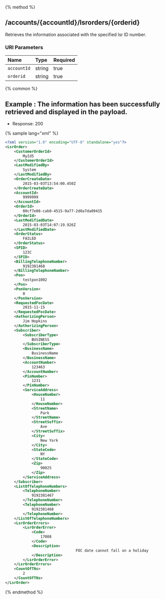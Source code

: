 {% method %}
## /accounts/{accountId}/lsrorders/{orderid}

Retrieves the information associated with the specified lsr ID number.


### URI Parameters
| Name | Type | Required |
|:-----|:-----|:---------|
| `accountId` | string | true |
| `orderid` | string | true |






{% common %}


## Example : The information has been successfully retrieved and displayed in the payload.

* Response: 200

{% sample lang="xml" %}

```xml
<?xml version="1.0" encoding="UTF-8" standalone="yes"?>
<LsrOrder>
    <CustomerOrderId>
        MyId5
    </CustomerOrderId>
    <LastModifiedBy>
        System
    </LastModifiedBy>
    <OrderCreateDate>
        2015-03-03T13:54:00.450Z
    </OrderCreateDate>
    <AccountId>
        9999999
    </AccountId>
    <OrderId>
        00cf7e08-cab0-4515-9a77-2d0a7da09415
    </OrderId>
    <LastModifiedDate>
        2015-03-03T14:07:19.926Z
    </LastModifiedDate>
    <OrderStatus>
        FAILED
    </OrderStatus>
    <SPID>
        123C
    </SPID>
    <BillingTelephoneNumber>
        9192381468
    </BillingTelephoneNumber>
    <Pon>
        testpon1002
    </Pon>
    <PonVersion>
        0
    </PonVersion>
    <RequestedFocDate>
        2015-11-15
    </RequestedFocDate>
    <AuthorizingPerson>
        Jim Hopkins
    </AuthorizingPerson>
    <Subscriber>
        <SubscriberType>
            BUSINESS
        </SubscriberType>
        <BusinessName>
            BusinessName
        </BusinessName>
        <AccountNumber>
            123463
        </AccountNumber>
        <PinNumber>
            1231
        </PinNumber>
        <ServiceAddress>
            <HouseNumber>
                11
            </HouseNumber>
            <StreetName>
                Park
            </StreetName>
            <StreetSuffix>
                Ave
            </StreetSuffix>
            <City>
                New York
            </City>
            <StateCode>
                NY
            </StateCode>
            <Zip>
                90025
            </Zip>
        </ServiceAddress>
    </Subscriber>
    <ListOfTelephoneNumbers>
        <TelephoneNumber>
            9192381467
        </TelephoneNumber>
        <TelephoneNumber>
            9192381468
        </TelephoneNumber>
    </ListOfTelephoneNumbers>
    <LsrOrderErrors>
        <LsrOrderError>
            <Code>
                17008
            </Code>
            <Description>
                                FOC date cannot fall on a holiday            
            </Description>
        </LsrOrderError>
    </LsrOrderErrors>
    <CountOfTNs>
        2
    </CountOfTNs>
</LsrOrder>
```


{% endmethod %}